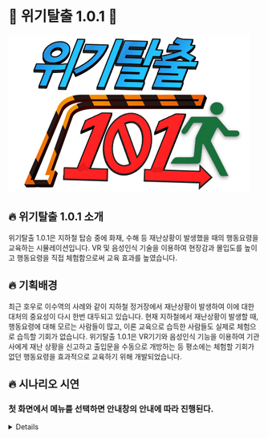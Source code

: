 # :fire_engine: 위기탈출 1.0.1 :fire_engine: 

![로고](README.assets/logo.png)


## :fire: 위기탈출 1.0.1 소개
위기탈출 1.0.1은 지하철 탑승 중에 화재, 수해 등 재난상황이 발생했을 때의 행동요령을 교육하는 시뮬레이션입니다. VR 및 음성인식 기술을 이용하여 현장감과 몰입도를 높이고 행동요령을 직접 체험함으로써 교육 효과를 높였습니다.

## :fire: 기획배경
최근 호우로 이수역의 사례와 같이 지하철 정거장에서 재난상황이 발생하여 이에 대한 대처의 중요성이 다시 한번 대두되고 있습니다. 현재 지하철에서 재난상황이 발생할 때, 행동요령에 대해 모르는 사람들이 많고, 이론 교육으로 습득한 사람들도 실제로 체험으로 습득할 기회가 없습니다. 위기탈출 1.0.1은 VR기기와 음성인식 기능을 이용하여 기관사에게 재난 상황을 신고하고 출입문을 수동으로 개방하는 등 평소에는 체험할 기회가 없던 행동요령을 효과적으로 교육하기 위해 개발되었습니다.

## :fire: 시나리오 시연

### 첫 화면에서 메뉴를 선택하면 안내창의 안내에 따라 진행된다.
<details>


##### 1. 메인페이지에서 화재 신으로 전환한다.

파일을 실행하면, 메인페이지에서 화재 버튼을 클릭하여 신을 넘어갑니다.

![1](README.assets/1.png)



##### 2. 우선 화재상황을 인식하고 주변에 화재상황을 알리는 것으로 시작한다.

안내창에 “불이야”를 세 번 외치라는 안내창이 종료되고 빨간색 창과 함께 시작음이 울리면 불이야를 세번 외친다.

![3](README.assets/3.png)


##### 3. 비상 통화 장치를 통하여 기장에게 화재사실을 알린다.

안내창이 나오면, 무전기를 잡으러 이동한다. 무전기와 상호 작용하면 빨간 안내창이 나오고, 해당 안내창에 나온 텍스트를 읽는다.

![4](README.assets/4.png)


##### 4. 화재를 초기 진압한다.

통과되면 기관사가 화재의 초기 진압을 안내하며, 소화기를 집어 안전핀을 제거하는 상호 작용을 한 후, 소화기를 들고 불길이 있는 곳으로 가 불을 끈다.

![5](README.assets/5.png)

##### 5. 지하철 내를 탈출한다.

불이 꺼진 후 안내창대로, 개폐장치를 돌린 후 열차 문을 수동으로 연다.

![6](README.assets/6.png)

##### 6. 방독면을 착용한다.

지하철에서 탈출 후 안전 보관함으로 이동하여 문과 상호작용한 후, 방독면을 클릭하여 착용한다.

![7](README.assets/7.png)

##### 7. 방화셔터를 밀고 탈출한다.

가로막고 있는 방화셔터의 입구를 찾아 상호 작용하여 문을 열고 나가 계단으로 이동하면 시연이 종료된다.

![8](README.assets/8.png)

</details>
